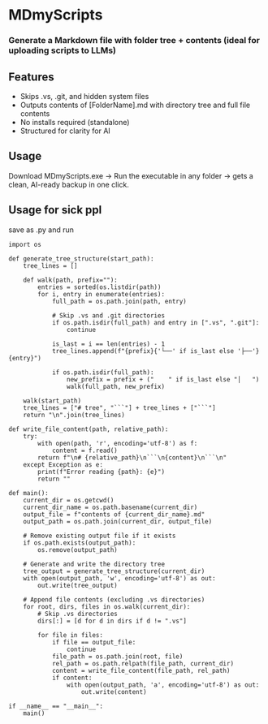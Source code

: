 # MDmyScripts
### Generate a Markdown file with folder tree + contents (ideal for uploading scripts to LLMs)

## Features
- Skips .vs, .git, and hidden system files
- Outputs contents of [FolderName].md with directory tree and full file contents
- No installs required (standalone)
- Structured for clarity for AI

## Usage
Download MDmyScripts.exe → Run the executable in any folder → gets a clean, AI-ready backup in one click.

## Usage for sick ppl
save as .py and run
```
import os

def generate_tree_structure(start_path):
    tree_lines = []

    def walk(path, prefix=""):
        entries = sorted(os.listdir(path))
        for i, entry in enumerate(entries):
            full_path = os.path.join(path, entry)

            # Skip .vs and .git directories
            if os.path.isdir(full_path) and entry in [".vs", ".git"]:
                continue

            is_last = i == len(entries) - 1
            tree_lines.append(f"{prefix}{'└──' if is_last else '├──'} {entry}")

            if os.path.isdir(full_path):
                new_prefix = prefix + ("    " if is_last else "│   ")
                walk(full_path, new_prefix)

    walk(start_path)
    tree_lines = ["# tree", "```"] + tree_lines + ["```"]
    return "\n".join(tree_lines)

def write_file_content(path, relative_path):
    try:
        with open(path, 'r', encoding='utf-8') as f:
            content = f.read()
        return f"\n# {relative_path}\n```\n{content}\n```\n"
    except Exception as e:
        print(f"Error reading {path}: {e}")
        return ""

def main():
    current_dir = os.getcwd()
    current_dir_name = os.path.basename(current_dir)
    output_file = f"contents of {current_dir_name}.md"
    output_path = os.path.join(current_dir, output_file)

    # Remove existing output file if it exists
    if os.path.exists(output_path):
        os.remove(output_path)

    # Generate and write the directory tree
    tree_output = generate_tree_structure(current_dir)
    with open(output_path, 'w', encoding='utf-8') as out:
        out.write(tree_output)

    # Append file contents (excluding .vs directories)
    for root, dirs, files in os.walk(current_dir):
        # Skip .vs directories
        dirs[:] = [d for d in dirs if d != ".vs"]

        for file in files:
            if file == output_file:
                continue
            file_path = os.path.join(root, file)
            rel_path = os.path.relpath(file_path, current_dir)
            content = write_file_content(file_path, rel_path)
            if content:
                with open(output_path, 'a', encoding='utf-8') as out:
                    out.write(content)

if __name__ == "__main__":
    main()
```
